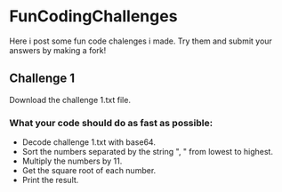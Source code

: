 # FunCodingChallenges
Here i post some fun code chalenges i made.
Try them and submit your answers by making a fork! 

## Challenge 1
Download the challenge 1.txt file.
### What your code should do as fast as possible:
- Decode challenge 1.txt with base64.
- Sort the numbers separated by the string ", " from lowest to highest.
- Multiply the numbers by 11.
- Get the square root of each number.
- Print the result.


